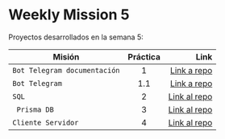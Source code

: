 # Weekly Mission 5

Proyectos desarrollados en la semana 5:

| Misión | Práctica | Link|
| ------------- |:-------------:| -----:|
|`Bot Telegram documentación`|1|[Link a repo](https://github.com/AliciaGaona/BotTelegramDoc)|
|`Bot Telegram`|1.1|[Link a repo](https://github.com/AliciaGaona/fizzbuzz)|
|`SQL`|2|[Link al repo](https://github.com/AliciaGaona/sql_Semana5)|
|` Prisma DB`|3|[Link al repo](https://github.com/AliciaGaona/PrismaDB)|
|`Cliente Servidor`|4|[Link al repo](https://github.com/AliciaGaona/Cliente-Servidor)|




